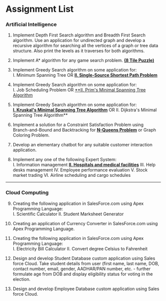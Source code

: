# Assignment List

### Artificial Intelligence

1. Implement Depth First Search algorithm and Breadth First Search algorithm. Use an application for undirected graph and develop a recursive algorithm for searching all the vertices of a graph or tree data structure. Also print the levels as it traverses for both algorithms.

2. Implement A* algorithm for any game search problem. <ins>**(8 Tile Puzzle)**</ins>

3. Implement Greedy Search algorithm on some application for: <br>
   I. Minimum Spanning Tree   OR   <ins>**II. Single-Source Shortest Path Problem**</ins>

4. Implement Greedy Search algorithm on some application for: <br>
   I. Job Scheduling Problem   OR   <ins>**II. Prim's Minimal Spanning Tree Algorithm

5. Implement Greedy Search algorithm on some application for: <br>
   <ins>**I. Kruskal's Minimal Spanning Tree Algorithm**</ins>   OR   II. Dijkstra's Minimal Spanning Tree Algorithm**</ins>

6. Implement a solution for a Constraint Satisfaction Problem using Branch-and-Bound and Backtracking for <ins>**N-Queens Problem**</ins> or Graph Coloring Problem.

7. Develop an elementary chatbot for any suitable customer interaction application.

8. Implement any one of the following Expert System: <br>
   I. Information management
   <ins>**II. Hospitals and medical facilities**</ins>
   III. Help desks management
   IV. Employee performance evaluation
   V. Stock market trading
   VI. Airline scheduling and cargo schedules

----------

### Cloud Computing
9. Creating the following application in SalesForce.com using Apex Programming Language: <br>
   I. Scientific Calculator
   II. Student Marksheet Generator

10. Creating an application of Currency Converter in SalesForce.com using Apex Programming Language.

11. Creating the following application in SalesForce.com using Apex Programming Language: <br>
   I. Electricity Bill Calculator
   II. Convert degree Celsius to Fahrenheit

12. Design and develop Student Database custom application using Sales force Cloud. Take student details from user (first name, last name, DOB, contact number, email, gender, AADHAR/PAN number, etc. - further formulate age from DOB and display eligibility status for voting in the election.

13. Design and develop Employee Database custom application using Sales force Cloud.
